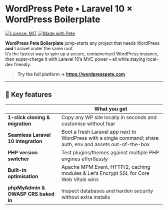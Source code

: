 # WordPress Pete • Laravel 10 × WordPress Boilerplate

[![License: MIT](https://img.shields.io/badge/License-MIT-%231572B6.svg)](LICENSE)
[![Made with Pete](https://img.shields.io/badge/built%20with-WordPress%20Pete-0a0a0a.svg)](https://wordpresspete.com)

**WordPress Pete Boilerplate** jump-starts any project that needs WordPress **and** Laravel under the same roof.  
It’s the fastest way to spin up a secure, containerised WordPress instance, then super-charge it with Laravel 10’s MVC power – all while staying local-dev friendly.

> **Try the full platform → <https://wordpresspete.com>**

---

## 🚀  Key features

|                          | What you get |
|--------------------------|--------------|
| **1-click cloning & migration** | Copy any WP site locally in seconds and customise without fear |
| **Seamless Laravel 10 integration** | Boot a fresh Laravel app next to WordPress with a single command; share auth, env and assets out-of-the-box |
| **PHP version switcher** | Test plugins/themes against multiple PHP engines effortlessly |
| **Built-in optimisation** | Apache MPM Event, HTTP/2, caching modules & Let’s Encrypt SSL for Core Web Vitals wins |
| **phpMyAdmin & OWASP CRS baked in** | Inspect databases and harden security without extra installs 